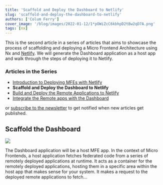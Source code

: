 ```yaml
---
title: 'Scaffold and Deploy the Dashboard to Netlify'
slug: 'scaffold-and-deploy-the-dashboard-to-netlify'
authors: ['Colum Ferry']
cover_image: '/blog/images/2022-01-12/1*pOWiZcC6kbhpD2tBw2qD7A.png'
tags: [nx]
---
```


This is the second article in a series of articles that aims to showcase the process of scaffolding and deploying a Micro Frontend Architecture using Nx and [Netlify](https://netlify.com/). We will generate the Dashboard application as a host app and walk through the steps of deploying it to Netlify.

### Articles in the Series

- [Introduction to Deploying MFEs with Netlify](/blog/introduction-to-deploying-angular-mfes-with-netlify)
- **Scaffold and Deploy the Dashboard to Netlify**
- [Build and Deploy the Remote Applications to Netlify](/blog/build-and-deploy-the-remote-applications-to-netlify)
- [Integrate the Remote apps with the Dashboard](https://medium.com/integrate-the-remote-apps-with-the-dashboard-ce8efc61ebce?sk=e82e0ebf5895feaab6ef8866ea9fd88b)

or [subscribe to the newsletter](https://go.nx.dev/nx-newsletter) to get notified when new articles get published.

## Scaffold the Dashboard

![](/blog/images/2022-01-12/1*PLxs3qD2w1oLNI7HS_MU2g.avif)

The Dashboard application will be a host MFE app. In the context of Micro Frontends, a host application fetches federated code from a series of remotely deployed applications at runtime. It acts as a container for the remotely deployed applications, hosting them in a specific area within the host app that makes sense for your system. It makes a request to the deployed remote applications to fetch…
